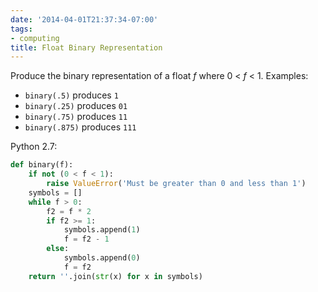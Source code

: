 ```yaml
---
date: '2014-04-01T21:37:34-07:00'
tags:
- computing
title: Float Binary Representation
---
```


Produce the binary representation of a float *f* where 0 < *f* < 1. Examples:

- `binary(.5)` produces `1`
- `binary(.25)` produces `01`
- `binary(.75)` produces `11`
- `binary(.875)` produces `111`

Python 2.7:

```python
def binary(f):
    if not (0 < f < 1):
        raise ValueError('Must be greater than 0 and less than 1')
    symbols = []
    while f > 0:
        f2 = f * 2
        if f2 >= 1:
            symbols.append(1)
            f = f2 - 1
        else:
            symbols.append(0)
            f = f2
    return ''.join(str(x) for x in symbols)
```
